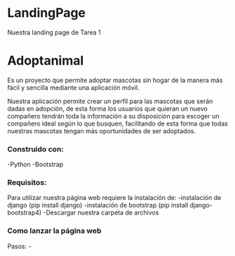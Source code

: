 # LandingPage
Nuestra landing page de Tarea 1
<h1> Adoptanimal </h1>
Es un proyecto que permite
adoptar mascotas sin hogar de la manera más
fácil y sencilla mediante una aplicación móvil.

Nuestra aplicación permite crear un perfil para las
mascotas que serán dadas en adopción, de esta
forma los usuarios que quieran un nuevo
compañero tendrán toda la información a su
disposición para escoger un compañero ideal
según lo que busquen, facilitando de esta forma
que todas nuestras mascotas tengan más
oportunidades de ser adoptados. 

<h3> Construido con: </h3>
-Python </>
-Bootstrap

<h3> Requisitos: </h3>
Para utilizar nuestra página web requiere la instalación de:
-instalación de django (pip install django)
-instalación de bootstrap (pip install django-bootstrap4)
-Descargar nuestra carpeta de archivos

<h3> Como lanzar la página web </h3>
Pasos:
-
